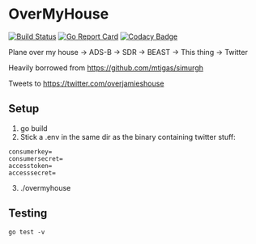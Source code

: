 # OverMyHouse
[![Build Status](https://travis-ci.org/jsmithedin/overmyhouse.svg?branch=master)](https://travis-ci.org/jsmithedin/overmyhouse)
[![Go Report Card](https://goreportcard.com/badge/github.com/jsmithedin/overmyhouse)](https://goreportcard.com/report/github.com/jsmithedin/overmyhouse)
[![Codacy Badge](https://api.codacy.com/project/badge/Grade/1c04c8ad7be744dfaf136234db208cd7)](https://www.codacy.com/manual/jsmithedin/overmyhouse?utm_source=github.com&amp;utm_medium=referral&amp;utm_content=jsmithedin/overmyhouse&amp;utm_campaign=Badge_Grade)

Plane over my house -> ADS-B -> SDR -> BEAST -> This thing -> Twitter

Heavily borrowed from <https://github.com/mtigas/simurgh>

Tweets to <https://twitter.com/overjamieshouse>

## Setup
1. go build
2. Stick a .env in the same dir as the binary containing twitter stuff: 
```shell script
consumerkey=
consumersecret=
accesstoken=
accesssecret=
```
3. ./overmyhouse
## Testing
``` shell script
go test -v
```
